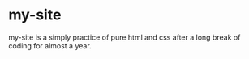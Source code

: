 # my-site
my-site is a simply practice of pure html and css after a long break of coding for almost a year. 
